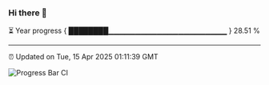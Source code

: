 ### Hi there 👋

⏳ Year progress { ████████▁▁▁▁▁▁▁▁▁▁▁▁▁▁▁▁▁▁▁▁▁▁ } 28.51 %

---

⏰ Updated on Tue, 15 Apr 2025 01:11:39 GMT

![Progress Bar CI](https://github.com/liununu/liununu/workflows/Progress%20Bar%20CI/badge.svg)
